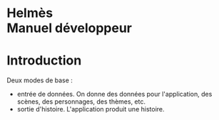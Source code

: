 # Helmès<br /> Manuel développeur

# Introduction

Deux modes de base :

* entrée de données. On donne des données pour l'application, des scènes, des personnages, des thèmes, etc.
* sortie d'histoire. L'application produit une histoire.
